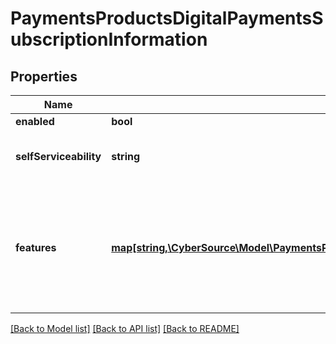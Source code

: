 # PaymentsProductsDigitalPaymentsSubscriptionInformation

## Properties
Name | Type | Description | Notes
------------ | ------------- | ------------- | -------------
**enabled** | **bool** |  | [optional] 
**selfServiceability** | **string** | Indicates if the organization can enable this product using self service. | [optional] [default to 'NOT_SELF_SERVICEABLE']
**features** | [**map[string,\CyberSource\Model\PaymentsProductsCardProcessingSubscriptionInformationFeatures]**](PaymentsProductsCardProcessingSubscriptionInformationFeatures.md) | Allowed values are; &lt;table&gt;    &lt;tr&gt;       &lt;td&gt;visaCheckout&lt;/td&gt;    &lt;/tr&gt;    &lt;tr&gt;       &lt;td&gt;applePay&lt;/td&gt;    &lt;/tr&gt;    &lt;tr&gt;       &lt;td&gt;samsungPay&lt;/td&gt;    &lt;/tr&gt;    &lt;tr&gt;        &lt;td&gt;googlePay&lt;/td&gt;     &lt;/tr&gt; &lt;/table&gt; | [optional] 

[[Back to Model list]](../README.md#documentation-for-models) [[Back to API list]](../README.md#documentation-for-api-endpoints) [[Back to README]](../README.md)


